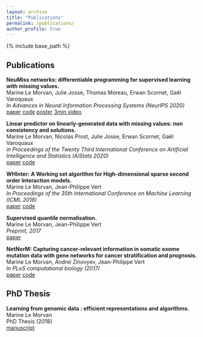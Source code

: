 ```yaml
---
layout: archive
title: "Publications"
permalink: /publications/
author_profile: true
---
```


{% include base_path %}

## Publications
**NeuMiss networks: differentiable programming for supervised learning with missing values.**  
Marine Le Morvan, Julie Josse, Thomas Moreau, Erwan Scornet, Gaël Varoquaux  
*In Advances in Neural Information Processing Systems (NeurIPS 2020)*  
[paper](https://papers.nips.cc/paper/2020/file/42ae1544956fbe6e09242e6cd752444c-Paper.pdf)
[code](https://github.com/marineLM/NeuMiss)
[poster](/files/Neurips2020_poster.pdf)
[3min video](https://neurips.cc/virtual/2020/public/poster_42ae1544956fbe6e09242e6cd752444c.html)

**Linear predictor on linearly-generated data with missing values: non consistency and solutions.**  
Marine Le Morvan, Nicolas Prost, Julie Josse, Erwan Scornet, Gaël Varoquaux  
*in Proceedings of the Twenty Third International Conference on Artificial Intelligence and Statistics (AIStats 2020)*  
[paper](https://arxiv.org/pdf/2002.00658v1.pdf)
[code](https://github.com/marineLM/linear_predictor_missing)

**WHInter: A Working set algorithm for High-dimensional sparse second order Interaction models.**  
Marine Le Morvan, Jean-Philippe Vert  
*In Proceedings of the 35th International Conference on Machine Learning (ICML 2018)*  
[paper](http://proceedings.mlr.press/v80/morvan18a/morvan18a.pdf)
[code](https://github.com/marineLM/WHInter)

**Supervised quantile normalisation.**  
Marine Le Morvan, Jean-Philippe Vert  
*Preprint, 2017*  
[paper](https://arxiv.org/pdf/1706.00244.pdf)

**NetNorM: Capturing cancer-relevant information in somatic exome mutation data with gene networks for cancer stratification and prognosis.**  
Marine Le Morvan, Andreï Zinovyev, Jean-Philippe Vert  
*In PLoS computational biology (2017)*  
[paper](https://journals.plos.org/ploscompbiol/article?id=10.1371/journal.pcbi.1005573)
[code](https://github.com/marineLM/NetNorM)

## PhD Thesis
**Learning from genomic data : efficient representations and algorithms.**  
Marine Le Morvan  
PhD Thesis (2018)  
[manuscript](https://pastel.archives-ouvertes.fr/tel-02144038/document)